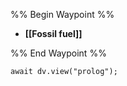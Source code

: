 %% Begin Waypoint %%
- **[[Fossil fuel]]**

%% End Waypoint %%

```dataviewjs
await dv.view("prolog");
```